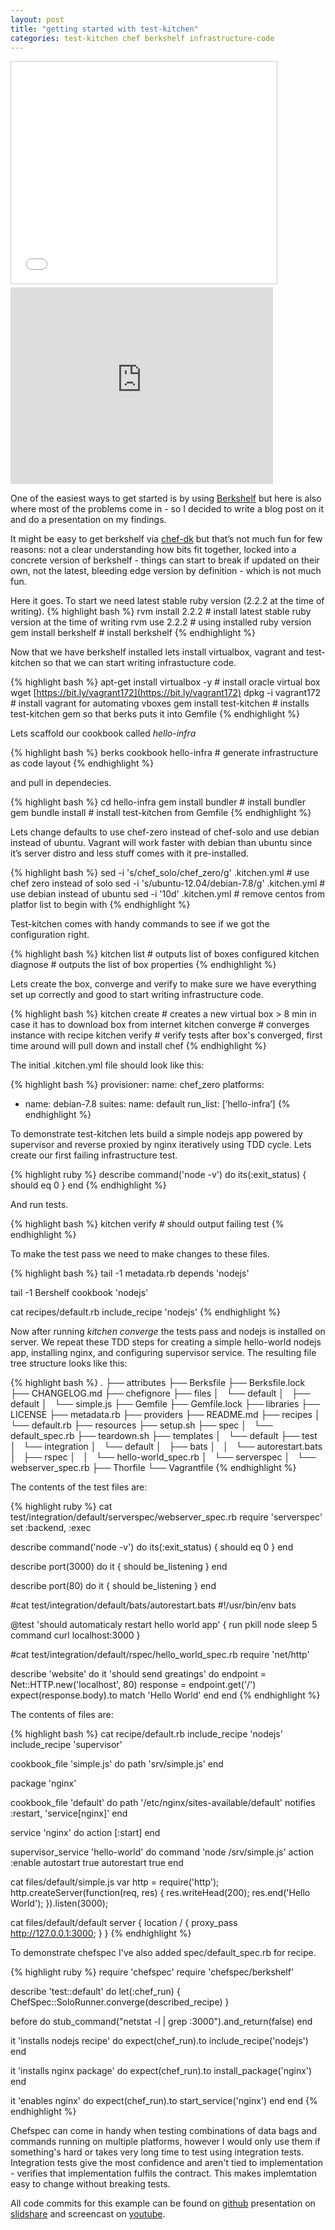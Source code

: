 ```yaml
---
layout: post
title: "getting started with test-kitchen"
categories: test-kitchen chef berkshelf infrastructure-code
---
```


<iframe src="//www.slideshare.net/slideshow/embed_code/key/yOFK2KpzSQ6nXf" width="425" height="355" frameborder="0" marginwidth="0" marginheight="0" scrolling="no" style="border:1px solid #CCC; border-width:1px; margin-bottom:5px; max-width: 100%;"> </iframe>

<iframe width="420" height="315" src="https://www.youtube.com/embed/snZeEDKo9Pc" frameborder="0"></iframe>

One of the easiest ways to get started is by using [Berkshelf](http://berkshelf.com/) but here is also where most of the problems come in - so I decided to write a blog post on it and do a presentation on my findings.

It might be easy to get berkshelf via [chef-dk](https://downloads.chef.io/chef-dk/) but that’s not much fun for few reasons: not a clear understanding how bits fit together, locked into a concrete version of berkshelf - things can start to break if updated on their own, not the latest, bleeding edge version by definition - which is not much fun.

Here it goes. To start we need latest stable ruby version (2.2.2 at the time of writing).
{% highlight bash %}
rvm install 2.2.2 # install latest stable ruby version at the time of writing
rvm use 2.2.2 # using installed ruby version
gem install berkshelf # install berkshelf
{% endhighlight %}

Now that we have berkshelf installed lets install virtualbox, vagrant and test-kitchen so that we can start writing infrastucture code.

{% highlight bash %}
apt-get install virtualbox -y # install oracle virtual box
wget [https://bit.ly/vagrant172](https://bit.ly/vagrant172)
dpkg -i vagrant172 # install vagrant for automating vboxes
gem install test-kitchen # installs test-kitchen gem so that berks puts it into Gemfile
{% endhighlight %}

Lets scaffold our cookbook called _hello-infra_

{% highlight bash %}
berks cookbook hello-infra # generate infrastructure as code layout
{% endhighlight %}

and pull in dependecies.

{% highlight bash %}
cd hello-infra
gem install bundler # install bundler gem
bundle install # install test-kitchen from Gemfile
{% endhighlight %}

Lets change defaults to use chef-zero instead of chef-solo and use debian instead of ubuntu. Vagrant will work faster with debian than ubuntu since it’s server distro and less stuff comes with it pre-installed.

{% highlight bash %}
sed -i 's/chef_solo/chef_zero/g' .kitchen.yml # use chef zero instead of solo
sed -i 's/ubuntu-12.04/debian-7.8/g' .kitchen.yml # use debian instead of ubuntu
sed -i '10d' .kitchen.yml # remove centos from platfor list to begin with
{% endhighlight %}

Test-kitchen comes with handy commands to see if we got the configuration right.

{% highlight bash %}
kitchen list # outputs list of boxes configured
kitchen diagnose # outputs the list of box properties
{% endhighlight %}

Lets create the box, converge and verify to make sure we have everything set up correctly and good to start writing infrastructure code.

{% highlight bash %}
kitchen create # creates a new virtual box > 8 min in case it has to download box from internet
kitchen converge # converges instance with recipe
kitchen verify # verify tests after box's converged, first time around will pull down and install chef
{% endhighlight %}

The initial .kitchen.yml file should look like this:

{% highlight bash %}
provisioner:
name: chef_zero
platforms:
- name: debian-7.8
suites:
name: default
run_list: [‘hello-infra’]
{% endhighlight %}

To demonstrate test-kitchen lets build a simple nodejs app powered by supervisor and reverse proxied by nginx iteratively using TDD cycle. Lets create our first failing infrastructure test.

{% highlight ruby %}
describe command('node -v') do
  its(:exit_status) { should eq 0 }
end
{% endhighlight %}

And run tests.

{% highlight bash %}
kitchen verify # should output failing test
{% endhighlight %}

To make the test pass we need to make changes to these files.

{% highlight bash %}
tail -1 metadata.rb
depends 'nodejs'

tail -1 Bershelf 
cookbook 'nodejs'

cat recipes/default.rb
include_recipe 'nodejs'
{% endhighlight %}

Now after running _kitchen converge_ the tests pass and nodejs is installed on server. We repeat these TDD steps for creating a simple hello-world nodejs app, installing nginx, and configuring supervisor service. The resulting file tree structure looks like this:

{% highlight bash %}
.
├── attributes
├── Berksfile
├── Berksfile.lock
├── CHANGELOG.md
├── chefignore
├── files
│   └── default
│       ├── default
│       └── simple.js
├── Gemfile
├── Gemfile.lock
├── libraries
├── LICENSE
├── metadata.rb
├── providers
├── README.md
├── recipes
│   └── default.rb
├── resources
├── setup.sh
├── spec
│   └── default_spec.rb
├── teardown.sh
├── templates
│   └── default
├── test
│   └── integration
│       └── default
│           ├── bats
│           │   └── autorestart.bats
│           ├── rspec
│           │   └── hello-world_spec.rb
│           └── serverspec
│               └── webserver_spec.rb
├── Thorfile
└── Vagrantfile
{% endhighlight %}

The contents of the test files are:

{% highlight ruby %}
cat test/integration/default/serverspec/webserver_spec.rb
require 'serverspec'
set :backend, :exec

describe command('node -v') do
  its(:exit_status) { should eq 0 }
end

describe port(3000) do
  it { should be_listening }
end

describe port(80) do
  it { should be_listening }
end

#cat test/integration/default/bats/autorestart.bats
#!/usr/bin/env bats

@test 'should automaticaly restart hello world app' {
  run pkill node
    sleep 5
    command curl localhost:3000
}

#cat test/integration/default/rspec/hello_world_spec.rb
require 'net/http'

describe 'website' do
  it 'should send greatings' do
    endpoint = Net::HTTP.new('localhost', 80)
    response = endpoint.get('/')
    expect(response.body).to match 'Hello World'
  end
end
{% endhighlight %}

The contents of files are:

{% highlight bash %}
cat recipe/default.rb
include_recipe 'nodejs'
include_recipe 'supervisor'

cookbook_file 'simple.js' do
  path 'srv/simple.js'
end

package 'nginx'

cookbook_file 'default' do
  path '/etc/nginx/sites-available/default'
  notifies :restart, 'service[nginx]'
end

service 'nginx' do
  action [:start]
end

supervisor_service 'hello-world' do
  command 'node /srv/simple.js'
  action :enable
  autostart true
  autorestart true
end

cat files/default/simple.js
var http = require('http');
http.createServer(function(req, res) {
    res.writeHead(200);
    res.end('Hello World');
    }).listen(3000);

cat files/default/default
server {
  location / {
    proxy_pass http://127.0.0.1:3000;
  }
}
{% endhighlight %}

To demonstrate chefspec I've also added spec/default_spec.rb for recipe.

{% highlight ruby %}
require 'chefspec'
require 'chefspec/berkshelf'

describe 'test::default' do
  let(:chef_run) { ChefSpec::SoloRunner.converge(described_recipe) }

  before do
    stub_command("netstat -l | grep :3000").and_return(false)
  end

  it 'installs nodejs recipe' do
    expect(chef_run).to include_recipe('nodejs')
  end

  it 'installs nginx package' do
    expect(chef_run).to install_package('nginx')
  end

  it 'enables nginx' do
    expect(chef_run).to start_service('nginx')
  end
end
{% endhighlight %}

Chefspec can come in handy when testing combinations of data bags and commands running on multiple platforms, however I would only use them if something's hard or takes very long time to test using integration tests. Integration tests give the most confidence and aren't tied to implementation - verifies that implementation fulfils the contract. This makes implemtation easy to change without breaking tests.

All code commits for this example can be found on [github](https://github.com/uldissturms/test) presentation on [slidshare](http://www.slideshare.net/UldisSturms/testkitchen-keynote) and screencast on [youtube](https://www.youtube.com/watch?v=snZeEDKo9Pc).
